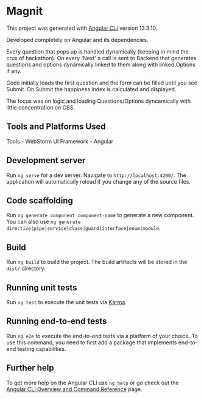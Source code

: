 # Magnit

This project was generated with [Angular CLI](https://github.com/angular/angular-cli) version 13.3.10.

Developed completely on Angular and its dependencies.

Every question that pops up is handled dynamically (keeping in mind the crux of hackathon). On every 'Next' a call is sent to Backend that generates questions and options dynamically linked to them along with linked Options if any.

Code initially loads the first question and the form can be filled until you see Submit. On Submit the happiness index is calculated and displayed.

The focus was on logic and loading Questions/Options dyncamically with little concentration on CSS.

## Tools and Platforms Used
   Tools -  WebStorm
   UI Framework - Angular
  

## Development server

Run `ng serve` for a dev server. Navigate to `http://localhost:4200/`. The application will automatically reload if you change any of the source files.

## Code scaffolding

Run `ng generate component component-name` to generate a new component. You can also use `ng generate directive|pipe|service|class|guard|interface|enum|module`.

## Build

Run `ng build` to build the project. The build artifacts will be stored in the `dist/` directory.

## Running unit tests

Run `ng test` to execute the unit tests via [Karma](https://karma-runner.github.io).

## Running end-to-end tests

Run `ng e2e` to execute the end-to-end tests via a platform of your choice. To use this command, you need to first add a package that implements end-to-end testing capabilities.

## Further help

To get more help on the Angular CLI use `ng help` or go check out the [Angular CLI Overview and Command Reference](https://angular.io/cli) page.
